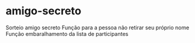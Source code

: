 # amigo-secreto

Sorteio  amigo secreto
Função para  a pessoa não retirar seu próprio nome
Função  embaralhamento da lista de participantes
